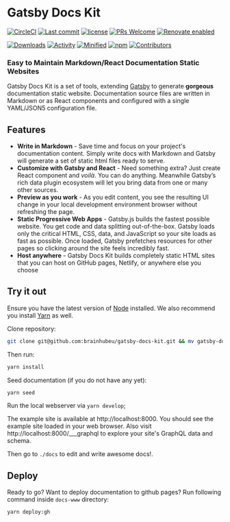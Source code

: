 # Gatsby Docs Kit

[![CircleCI](https://circleci.com/gh/brainhubeu/gatsby-docs-kit.svg?style=svg)](https://circleci.com/gh/brainhubeu/gatsby-docs-kit)
[![Last commit](https://img.shields.io/github/last-commit/brainhubeu/gatsby-docs-kit.svg)](https://github.com/brainhubeu/gatsby-docs-kit/commits/master)
[![license](https://img.shields.io/npm/l/@brainhubeu/gatsby-docs-kit.svg)](https://github.com/brainhubeu/gatsby-docs-kit/blob/master/LICENSE)
[![PRs Welcome](https://img.shields.io/badge/PRs-welcome-brightgreen.svg)](http://makeapullrequest.com)
[![Renovate enabled](https://img.shields.io/badge/renovate-enabled-brightgreen.svg)](https://renovatebot.com/)

[![Downloads](https://img.shields.io/npm/dm/@brainhubeu/gatsby-docs-kit?color=blue)](https://www.npmjs.com/package/@brainhubeu/gatsby-docs-kit)
[![Activity](https://img.shields.io/github/commit-activity/m/brainhubeu/gatsby-docs-kit.svg)](https://github.com/brainhubeu/gatsby-docs-kit/commits/master)
[![Minified](https://img.shields.io/bundlephobia/min/@brainhubeu/gatsby-docs-kit?label=minified)](https://www.npmjs.com/package/@brainhubeu/gatsby-docs-kit)
[![npm](https://img.shields.io/npm/v/@brainhubeu/gatsby-docs-kit.svg)](https://www.npmjs.com/package/@brainhubeu/gatsby-docs-kit)
[![Contributors](https://img.shields.io/github/contributors/brainhubeu/gatsby-docs-kit?color=blue)](https://github.com/brainhubeu/gatsby-docs-kit/graphs/contributors)
### Easy to Maintain Markdown/React Documentation Static Websites 

Gatsby Docs Kit is a set of tools, extending [Gatsby](https://www.gatsbyjs.org/) to generate **gorgeous** documentation static website. Documentation source files are written in Markdown or as React components and configured with a single YAML/JSON5 configuration file.

## Features

* **Write in Markdown** - Save time and focus on your project's documentation content. Simply write docs with Markdown and Gatsby will generate a set of static html files ready to serve.
* **Customize with Gatsby and React** - Need something extra? Just create React component and *voilà*. You can do anything. Meanwhile Gatsby’s rich data plugin ecosystem will let you bring data from one or many other sources.
* **Preview as you work** - As you edit content, you see the resulting UI change in your local development environment browser without refreshing the page.
* **Static Progressive Web Apps** - Gatsby.js builds the fastest possible website. You get code and data splitting out-of-the-box. Gatsby loads only the critical HTML, CSS, data, and JavaScript so your site loads as fast as possible. Once loaded, Gatsby prefetches resources for other pages so clicking around the site feels incredibly fast.
* **Host anywhere** - Gatsby Docs Kit builds completely static HTML sites that you can host on GitHub pages, Netlify, or anywhere else you choose

## Try it out

Ensure you have the latest version of [Node](https://nodejs.org/en/download/) installed. We also recommend you install [Yarn](https://yarnpkg.com/en/docs/install) as well.

Clone repository:

```bash
git clone git@github.com:brainhubeu/gatsby-docs-kit.git && mv gatsby-docs-kit/example docs-www && rm -rf gatsby-docs-kit
```

Then run:

```bash
yarn install
```

Seed documentation (if you do not have any yet): 

```bash
yarn seed
```

Run the local webserver via `yarn develop`;

The example site is available at http://localhost:8000. You should see the example site loaded in your web browser.
Also visit http://localhost:8000/___graphql to explore your site's GraphQL data and schema.

Then go to `./docs` to edit and write awesome docs!.

## Deploy

Ready to go? Want to deploy documentation to github pages? Run following command inside `docs-www` directory:

```bash
yarn deploy:gh
```
